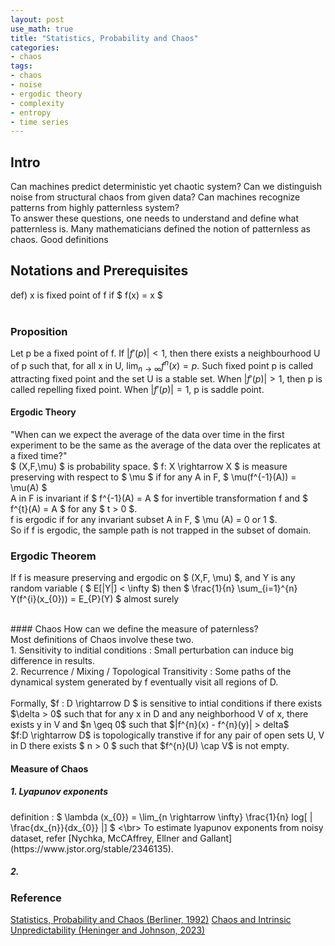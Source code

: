 ```yaml
---
layout: post
use_math: true
title: "Statistics, Probability and Chaos"
categories:
- chaos
tags:
- chaos
- noise
- ergodic theory
- complexity
- entropy
- time series
---
```


<h2> Intro </h2>
Can machines predict deterministic yet chaotic system? Can we distinguish noise from structural chaos from given data? Can machines recognize patterns from highly patternless system?
<br/>
To answer these questions, one needs to understand and define what patternless is. Many mathematicians defined the notion of patternless as chaos. Good definitions  
<br/>

<h2> Notations and Prerequisites </h2>
def) x is fixed point of f if $ f(x) = x $
<br/>
<br/>

### Proposition
Let p be a fixed point of f. If $|f'(p)| < 1$, then there exists a neighbourhood U of p such that, for all x in U, $\lim_{n \rightarrow \infty} f^{n}(x) = p.$ Such fixed point p is called attracting fixed point and the set U is a stable set. When $|f'(p)| > 1$, then p is called repelling fixed point. When $|f'(p)| = 1$, p is saddle point.

<h4> Ergodic Theory </h4>
"When can we expect the average of the data over time in the first experiment to be the same as the average of the data over the replicates at a fixed time?"
<br/>
$ (X,F,\mu) $ is probability space. $ f: X \rightarrow X $ is measure preserving with respect to $ \mu $ if for any A in F, $ \mu(f^{-1}(A)) = \mu(A) $
<br/> 
A in F is invariant if $ f^{-1}(A) = A $ for invertible transformation f and $ f^{t}(A) = A $ for any $ t > 0 $.
<br/>
f is ergodic if for any invariant subset A in F, $ \mu (A) = 0 or 1 $. 
<br/> So if  f is ergodic, the sample path is not trapped in the subset of domain.
<br/>

### Ergodic Theorem
If f is measure preserving and ergodic on $ (X,F, \mu) $, and Y is any random variable ( $ E[|Y|] < \infty $) then $ \frac{1}{n} \sum_{i=1}^{n} Y(f^{i}(x_{0})) = E_{P}(Y) $ almost surely 


<br/>
#### Chaos
How can we define the measure of paternless?
<br/>
Most definitions of Chaos involve these two.<br/>
1. Sensitivity to inditial conditions : Small perturbation can induce big difference in results.<br/>
2. Recurrence / Mixing / Topological Transitivity : Some paths of the dynamical system generated by f eventually visit all regions of D.
<br/>
<br/>
Formally, $f : D \rightarrow D $ is sensitive to intial conditions if there exists $\delta >  0$ such that for any x in D and any neighborhood V of x, there exists y in V and $n \geq 0$ such that $|f^{n}(x) - f^{n}(y)| > delta$ <br/>
$f:D \rightarrow D$ is topologically transtive if for any pair of open sets U, V in D there exists $ n > 0 $ such that $f^{n}(U) \cap V$ is not empty.

<br/>
<h4>Measure of Chaos</h4>
<h5>1. Lyapunov exponents</h5>
definition : $ \lambda (x_{0}) = \lim_{n \rightarrow \infty} \frac{1}{n} log[ | \frac{dx_{n}}{dx_{0}} |] $
<\br>
To estimate lyapunov exponents from noisy dataset, refer [Nychka, McCAffrey, Ellner and Gallant](https://www.jstor.org/stable/2346135).

<h5>2. </h5>



### Reference
[Statistics, Probability and Chaos (Berliner, 1992)](https://pdodds.w3.uvm.edu/files/papers/others/1992/berliner1992a.pdf)
[Chaos and Intrinsic Unpredictability (Heninger and Johnson, 2023)](http://aiimpacts.org/wp-content/uploads/2023/04/Chaos-and-Intrinsic-Unpredictability.pdf)
